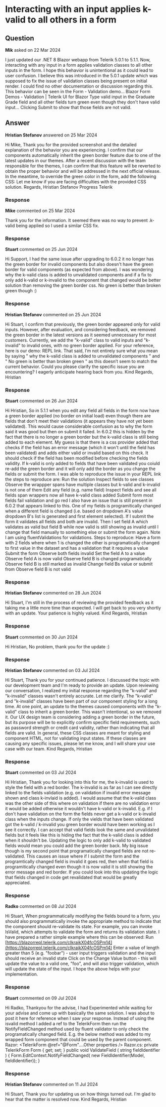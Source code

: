 # Interacting with an input applies k-valid to all others in a form

## Question

**Mik** asked on 22 Mar 2024

I just updated our .NET 8 Blazor webapp from Telerik 5.0.1 to 5.1.1. Now, interacting with any input in a form applies validation classes to all other inputs in the form. I hope this behavior is unintentional as it could lead to user confusion. I believe this was introduced in the 5.0.1 update which was supposed to fix the issue of validation classes being present on initial render. I could find no other documentation or discussion regarding this. This behavior can be seen in the Form - Validation demo... Blazor Form Demos - Validation | Telerik UI for Blazor Type valid input in the Graduate Grade field and all other fields turn green even though they don't have valid input... Clicking Submit to show that those fields are not valid.

## Answer

**Hristian Stefanov** answered on 25 Mar 2024

Hi Mike, Thank you for the provided screenshot and the detailed explanation of the behavior you are experiencing. I confirm that our components automatically inherit the green border feature due to one of the latest updates in our themes. After a recent discussion with the team responsible for the themes, I can confirm that this feature will be reverted to obtain the proper behavior and will be addressed in the next official release. In the meantime, to override the green color in the form, add the following CSS: <style>.k-input-solid.k-valid,.k-picker-solid.k-valid { border-color: rgba ( 0, 0, 0, 0.08 );
} </style> Let me know if you are facing difficulties with the provided CSS solution. Regards, Hristian Stefanov Progress Telerik

### Response

**Mike** commented on 25 Mar 2024

Thank you for the information. It seemed there was no way to prevent .k-valid being applied so I used a similar CSS fix.

### Response

**Stuart** commented on 25 Jun 2024

Hi Support, I had the same issue after upgrading to 6.0.2 it no longer has the green border for invalid components but also doesn't have the green border for valid components (as expected from above). I was wondering why the k-valid class is added to unvalidated components and if a fix to only add k-valid or k-invalid to the component that changed would be better solution than removing the green border css. No green is better than broken green though :)

### Response

**Hristian Stefanov** commented on 25 Jun 2024

Hi Stuart, I confirm that previously, the green border appeared only for valid inputs. However, after evaluation, and considering feedback, we removed the green border in the latest versions as it seemed unnecessary for most customers. Currently, we add the "k-valid" class to valid inputs and "k-invalid" to invalid ones, with no green border applied. For your reference, here is our demo: REPL link. That said, I’m not entirely sure what you mean by saying " why the k-valid class is added to unvalidated components " and " No green is better than broken green " as this doesn’t seem to match the current behavior. Could you please clarify the specific issue you are encountering? I eagerly anticipate hearing back from you. Kind Regards, Hristian

### Response

**Stuart** commented on 26 Jun 2024

Hi Hristian, So in 5.1.1 when you edit any field all fields in the form now have a green border applied (no border on initial load) even though there are fields that don't meet their validations (it appears they have not yet been validated). This would cause considerable confusion as to why the form said it was good but then on submit it failed. In 6.0.2 this is hidden by the fact that there is no longer a green border but the k-valid class is still being added to each element. My guess is that there is a css provider added that checks if the field has an error message (which it won't until the field has been validated) and adds either valid or invalid based on this check. It should check if the field has been modified before checking the fields validity. If k-valid is only added to fields that have been validated you coiuld re-add the green border and it will only add the border as you change the fields or submit the form. I was able to reproduce the issue in your REPL link the steps to reproduce are: Run the solution Inspect fields to see classes Observe the wrappper spans have multiple classes but k-valid and k-invalid is not one of them Edit any field (e.g. name field) Inspect fields and see all fields span wrappers now all have k-valid class added Submit form most fields fail validation and go red I also have an issue that is still present in 6.0.2 that appears linked to this. One of my fields is programitically changed when a different field is changed (i.e. based on dropdown A's value dropdown B's list is generated and first element selected). If I submit the form it validates all fields and both are invalid. Then I set field A which validates as valid but field B while now valid is still showing as invalid until I change that field manually to something else or submit the form again. Note I am using fluentValidations for validations. Steps to reproduce: Have a form with 2 fields where when 1 is changed the other is programatically changed to first value in the dataset and has a validation that it requires a value Submit the form Observe both fields invalid Set the field A to a value Observe field A is now valid Observe field B is changed programatically Observe field B is still marked as invalid Change field Bs value or submit from Observe field B is not valid

### Response

**Hristian Stefanov** commented on 28 Jun 2024

Hi Stuart, I'm still in the process of reviewing the provided feedback as it taking me a little more time than expected. I will get back to you very shortly with an update. Your patience is highly valued. Kind Regards, Hristian

### Response

**Stuart** commented on 30 Jun 2024

Hi Hristian, No problem, thank you for the update :)

### Response

**Hristian Stefanov** commented on 03 Jul 2024

Hi Stuart, Thank you for your continued patience. I discussed the topic with our development team and I'm ready to provide an update. Upon reviewing our conversation, I realized my initial response regarding the "k-valid" and "k-invalid" classes wasn't entirely accurate. Let me clarify. The "k-valid" and "k-invalid" classes have been part of our component styling for a long time. At one point, an update to the themes caused components with the "k-valid" class to inherit a green border. This wasn't intentional, so we removed it. Our UX design team is considering adding a green border in the future, but its purpose will be to explicitly confirm specific field requirements, such as password strength or credit card validity, rather than indicating that all fields are valid. In general, these CSS classes are meant for styling and component HTML, not for validating input states. If these classes are causing any specific issues, please let me know, and I will share your use case with our team. Kind Regards, Hristian

### Response

**Stuart** commented on 03 Jul 2024

Hi Hristian, Thank you for looking into this for me, the k-invalid is used to style the field with a red border. The k-invalid is as far as I can see directly linked to the fields validation (e.g. on validation if invalid error message shown and class k-invlaid is added). I would assume that the k-valid class was the other side of this where on validation if there are no validation error it would be added otherwise it wouldn't have k-valid or k-invalid. E.g. if I don't have validation on the form the fields never get a k-valid or k-invalid class when the inputs change. If only the vields that have been validated got the k-valid / k-invalid you green border would have been working as I see it correctly. I can accept that valid fields look the same and unvalidated fields but it feels like this is hiding the fact that the k-valid class is added when it shouldn't be. Updating the logic to only add k-valid to validated fields would mean you could add the green border back. My big issue though is my second point that programatically changed fields are not re-validated. This causes an issue where if I submit the form and the programtically changed field is invalid it goes red, then when that field is programitically changed even though it is now valid it is still showing the error message and red border. If you could look into this updating the logic that fields changed in code get revalidated that would be greatly appreciated.

### Response

**Radko** commented on 08 Jul 2024

Hi Stuart, When programmatically modifying the fields bound to a form, you should also programmatically invoke the appropriate method to indicate that the component should re-validate its state. For example, you can invoke IsValid, which attempts to validate the form and returns its validation state. I have prepared a rather simple example where this can be observed: Run [https://blazorrepl.telerik.com/cIkraikX04fcOSPm14](https://blazorrepl.telerik.com/cIkraikX04fcOSPm14) Enter a value of length greater than 5 (e.g. "foobar") - user input triggers validation and the input should receive an invalid state Click on the Change Value button - this will update the value to a valid one, "foo", and will also trigger validation, which will update the state of the input. I hope the above helps with your implementation.

### Response

**Stuart** commented on 09 Jul 2024

Hi Radko, Thankyou for the advise, I had Experimented while waiting for your advise and come up with basically the same solution. I was about to post it here for reference when I saw your response. Instead of using the isvalid method I added a ref to the TelerikForm then run the NotifyFieldChanged method used by fluent validator to only check the programatically changed field. E.g. the below method was added to my wrapped form component that could be used by the parent component. Razor: <TelerikForm @ref="@Form"....Other properties /> Razor.cs: private TelerikForm Form { get; set; } public void ValidateField ( string fieldIdentifier ) {
Form.EditContext.NotifyFieldChanged( new FieldIdentifier(Model, fieldIdentifier));
}

### Response

**Hristian Stefanov** commented on 11 Jul 2024

Hi Stuart, Thank you for updating us on how things turned out. I'm glad to hear that the matter is resolved now. Kind Regards, Hristian
